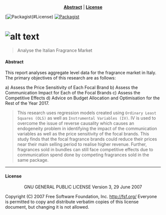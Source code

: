 <center>

**[Abstract](#abstract)** |
**[License](#License)** 

</center>

[![Packagist](https://img.shields.io/badge/license-GNU%20GPL-blue.svg)(#License)
[![Packagist](https://img.shields.io/badge/author-avimago-green.svg)](https://github.com/magoavi)

# ![alt text](https://raw.githubusercontent.com/magoavi/iv/master/p_2_cov.jpg?token=Af8z6lfgIeMnIdHPfcCNL95r5RFOp2kxks5bKCAewA%3D%3D)

> Analyse the Italian Fragrance Market

#### Abstract

This report analyses aggregate level data for the fragrance market in Italy. The primary objectives of this
research are as follows:

a) Assess the Price Sensitivity of Each Focal Brand
b) Assess the Communication Impact for Each of the Focal Brands
c) Assess the Competitive Effects
d) Advice on Budget Allocation and Optimisation for the Rest of the Year 2017.

> This research uses regression models created using `Ordinary Least Squares (OLS)` as well as `Instrumental
Variables (IV)`. IV is used to overcome the issue of reverse causality which causes an endogeneity problem in
identifying the impact of the communication variables as well as the price sensitivity of the focal brands.
This study finds that the focal fragrance brands could reduce their prices near their main selling period to realise
higher revenue. Further, fragrances sold in bundles can still face competitive effects due to communication spend
done by competing fragrances sold in the same package.

---

#### License

<center>
GNU GENERAL PUBLIC LICENSE
Version 3, 29 June 2007
</center>

 Copyright (C) 2007 Free Software Foundation, Inc. <http://fsf.org/>
 Everyone is permitted to copy and distribute verbatim copies
 of this license document, but changing it is not allowed.
